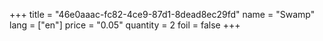 +++
title = "46e0aaac-fc82-4ce9-87d1-8dead8ec29fd"
name = "Swamp"
lang = ["en"]
price = "0.05"
quantity = 2
foil = false
+++
